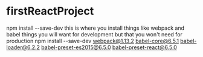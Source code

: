 # firstReactProject
npm install --save-dev
this is where you install things like webpack and babel
things you will want for development but that you won't need for production
npm install --save-dev webpack@1.13.2 babel-core@6.5.1 babel-loader@6.2.2 babel-preset-es2015@6.5.0 babel-preset-react@6.5.0
